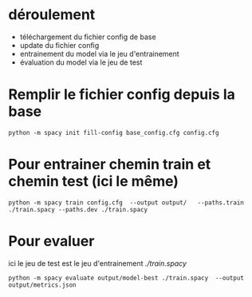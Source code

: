 # déroulement

- téléchargement du fichier config de base
- update du fichier config
- entrainement du model via le jeu d'entrainement
- évaluation du model via le jeu de test

# Remplir le fichier config depuis la base

`python -m spacy init fill-config base_config.cfg config.cfg`

# Pour entrainer chemin train et chemin test (ici le même)

`python -m spacy train config.cfg  --output output/   --paths.train ./train.spacy --paths.dev ./train.spacy`


# Pour evaluer 

ici le jeu de test est le jeu d'entrainement  _./train.spacy_

`python -m spacy evaluate output/model-best ./train.spacy  --output output/metrics.json`



